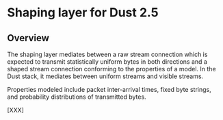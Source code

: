 # Shaping layer for Dust 2.5

## Overview

The shaping layer mediates between a raw stream connection which is expected to transmit statistically uniform
bytes in both directions and a shaped stream connection conforming to the properties of a model.  In the Dust
stack, it mediates between uniform streams and visible streams.

Properties modeled include packet inter-arrival times, fixed byte strings, and probability distributions of
transmitted bytes.

[XXX]